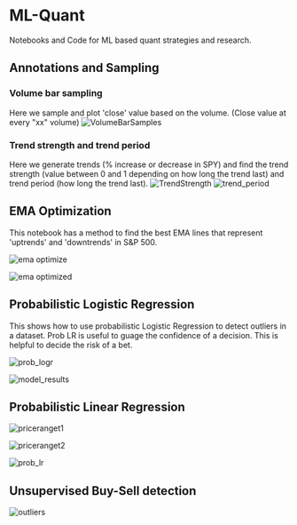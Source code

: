 # ML-Quant
Notebooks and Code for ML based quant strategies and research.

## Annotations and Sampling

### Volume bar sampling
Here we sample and plot 'close' value based on the volume. (Close value at every "xx" volume)
![VolumeBarSamples](https://github.com/kaneelgit/ML-Quant/assets/85404022/79adf80e-8f49-4cfa-aed0-c845aab7d052)

### Trend strength and trend period
Here we generate trends (% increase or decrease in SPY) and find the trend strength (value between 0 and 1 depending on how long the trend last) and trend period (how long the trend last).
![TrendStrength](https://github.com/kaneelgit/ML-Quant/assets/85404022/a11d9f7f-ee22-4dfa-86e8-67c8f94ba04f)
![trend_period](https://github.com/kaneelgit/ML-Quant/assets/85404022/a3b697b5-09d4-43aa-ae6d-32b7325dbf26)


## EMA Optimization
This notebook has a method to find the best EMA lines that represent 'uptrends' and 'downtrends' in S&P 500.

![ema optimize](https://github.com/kaneelgit/ML-Quant/assets/85404022/5eda7ba5-bec7-4602-b0c8-bf9742ffaa1b)

![ema optimized](https://github.com/kaneelgit/ML-Quant/assets/85404022/e8579eab-7cb6-478d-b9e5-0b52580ed130)

## Probabilistic Logistic Regression
This shows how to use probabilistic Logistic Regression to detect outliers in a dataset. Prob LR is useful to guage the confidence of a decision. This is helpful to decide the risk of a bet. 

![prob_logr](https://github.com/kaneelgit/ML-Quant/assets/85404022/bd3dddaf-4364-49b6-8ad0-9c9132ddd981)

![model_results](https://github.com/kaneelgit/ML-Quant/assets/85404022/1429866a-553a-42c7-84ed-198e92f2cd23)

## Probabilistic Linear Regression

![priceranget1](https://github.com/kaneelgit/ML-Quant/assets/85404022/b835b6d6-af3f-45a0-81d5-2d9cbdb07d57)

![priceranget2](https://github.com/kaneelgit/ML-Quant/assets/85404022/704b4cb0-8452-4d3a-b2d5-c8ff10549c84)

![prob_lr](https://github.com/kaneelgit/ML-Quant/assets/85404022/c3069aa7-67b4-420c-a595-71eb2b689a9a)

## Unsupervised Buy-Sell detection

![outliers](https://user-images.githubusercontent.com/85404022/219976291-3b833654-fa04-4009-ae5f-f7139881732e.png)


